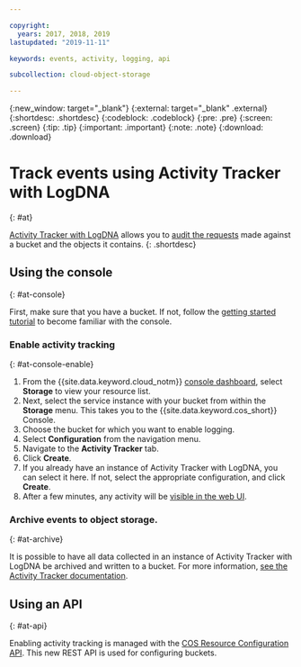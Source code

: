 ```yaml
---

copyright:
  years: 2017, 2018, 2019
lastupdated: "2019-11-11"

keywords: events, activity, logging, api

subcollection: cloud-object-storage

---
```

{:new_window: target="_blank"}
{:external: target="_blank" .external}
{:shortdesc: .shortdesc}
{:codeblock: .codeblock}
{:pre: .pre}
{:screen: .screen}
{:tip: .tip}
{:important: .important}
{:note: .note}
{:download: .download} 

# Track events using Activity Tracker with LogDNA
{: #at}

[Activity Tracker with LogDNA](/docs/services/Activity-Tracker-with-LogDNA?topic=logdnaat-getting-started#getting-started) allows you to [audit the requests](/docs/services/cloud-object-storage?topic=cloud-object-storage-at-events) made against a bucket and the objects it contains.
{: .shortdesc}

## Using the console
{: #at-console}

First, make sure that you have a bucket. If not, follow the [getting started tutorial](/docs/services/cloud-object-storage?topic=cloud-object-storage-getting-started) to become familiar with the console. 

### Enable activity tracking
{: #at-console-enable}

1. From the {{site.data.keyword.cloud_notm}} [console dashboard](https://cloud.ibm.com/), select **Storage** to view your resource list.
2. Next, select the service instance with your bucket from within the **Storage** menu. This takes you to the {{site.data.keyword.cos_short}} Console.
3. Choose the bucket for which you want to enable logging.
4. Select **Configuration** from the navigation menu.
5. Navigate to the **Activity Tracker** tab.
6. Click **Create**.
7. If you already have an instance of Activity Tracker with LogDNA, you can select it here.  If not, select the appropriate configuration, and click **Create**.
8. After a few minutes, any activity will be [visible in the web UI](/docs/services/Activity-Tracker-with-LogDNA?topic=logdnaat-launch).

### Archive events to object storage.
{: #at-archive}

It is possible to have all data collected in an instance of Activity Tracker with LogDNA be archived and written to a bucket.  For more information, [see the Activity Tracker documentation](/docs/services/Activity-Tracker-with-LogDNA?topic=logdnaat-archiving).


## Using an API
{: #at-api}

Enabling activity tracking is managed with the [COS Resource Configuration API](https://cloud.ibm.com/apidocs/cos/cos-configuration). This new REST API is used for configuring buckets.
